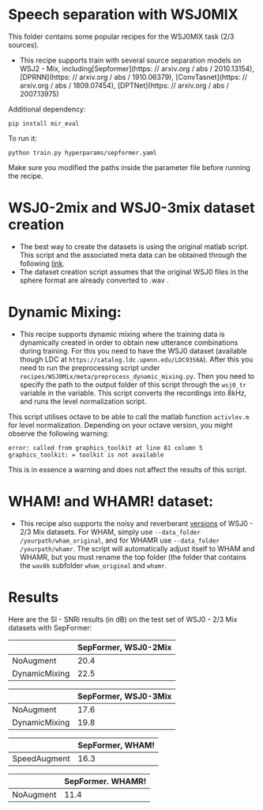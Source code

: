 # Speech separation with WSJ0MIX
This folder contains some popular recipes for the WSJ0MIX task (2/3 sources).

* This recipe supports train with several source separation models on WSJ2 - Mix, including[Sepformer](https: // arxiv.org / abs / 2010.13154), [DPRNN](https: // arxiv.org / abs / 1910.06379), [ConvTasnet](https: // arxiv.org / abs / 1809.07454), [DPTNet](https: // arxiv.org / abs / 2007.13975)

Additional dependency:
```
pip install mir_eval
```

To run it:

```
python train.py hyperparams/sepformer.yaml
```
Make sure you modified the paths inside the parameter file before running the recipe.


# WSJ0-2mix and WSJ0-3mix dataset creation
* The best way to create the datasets is using the original matlab script. This script and the associated meta data can be obtained through the following [link](https://www.dropbox.com/s/gg524noqvfm1t7e/create_mixtures_wsj023mix.zip?dl=1).
* The dataset creation script assumes that the original WSJ0 files in the sphere format are already converted to .wav .


# Dynamic Mixing:

* This recipe supports dynamic mixing where the training data is dynamically created in order to obtain new utterance combinations during training. For this you need to have the WSJ0 dataset (available though LDC at `https://catalog.ldc.upenn.edu/LDC93S6A`). After this you need to run the preprocessing script under `recipes/WSJ0Mix/meta/preprocess_dynamic_mixing.py`. Then you need to specify the path to the output folder of this script through the `wsj0_tr` variable in the variable. This script converts the recordings into 8kHz, and runs the level normalization script.

This script utilises octave to be able to call the matlab function `activlev.m` for level normalization. Depending on your octave version, you might observe the following warning:
```
error: called from graphics_toolkit at line 81 column 5
graphics_toolkit: = toolkit is not available
```
This is in essence a warning and does not affect the results of this script.

# WHAM! and WHAMR! dataset:

* This recipe also supports the noisy and reverberant [versions](http://wham.whisper.ai/) of WSJ0 - 2/3 Mix datasets. For WHAM, simply use `--data_folder /yourpath/wham_original`, and for WHAMR use `--data_folder /yourpath/whamr`. The script will automatically adjust itself to WHAM and WHAMR, but you must rename the top folder (the folder that contains the `wav8k` subfolder `wham_original` and `whamr`.

# Results

Here are the SI - SNRi results (in dB) on the test set of WSJ0 - 2/3 Mix datasets with SepFormer:

| | SepFormer, WSJ0-2Mix |
|--- | --- |
|NoAugment | 20.4 |
|DynamicMixing | 22.5 |

| | SepFormer, WSJ0-3Mix |
|--- | --- |
|NoAugment | 17.6 |
|DynamicMixing | 19.8 |


| |SepFormer, WHAM! |
|--- | ---|
|SpeedAugment | 16.3 |


| | SepFormer. WHAMR! |
| --- | --- |
|NoAugment | 11.4 |





